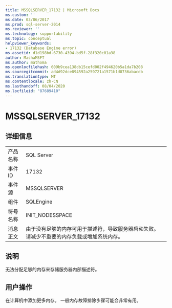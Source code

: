 ```yaml
---
title: MSSQLSERVER_17132 | Microsoft Docs
ms.custom: ''
ms.date: 03/06/2017
ms.prod: sql-server-2014
ms.reviewer: ''
ms.technology: supportability
ms.topic: conceptual
helpviewer_keywords:
- 17132 (Database Engine error)
ms.assetid: d1d198bd-6730-4394-bd5f-28f320c01a38
author: MashaMSFT
ms.author: mathoma
ms.openlocfilehash: 609b9cea138db15cefd002f494620b5a1da7b208
ms.sourcegitcommit: ad4d92dce894592a259721a1571b1d8736abacdb
ms.translationtype: MT
ms.contentlocale: zh-CN
ms.lasthandoff: 08/04/2020
ms.locfileid: "87689410"
---
```

# <a name="mssqlserver_17132"></a>MSSQLSERVER_17132
    
## <a name="details"></a>详细信息  
  
|||  
|-|-|  
|产品名称|SQL Server|  
|事件 ID|17132|  
|事件源|MSSQLSERVER|  
|组件|SQLEngine|  
|符号名称|INIT_NODESSPACE|  
|消息正文|由于没有足够的内存可用于描述符，导致服务器启动失败。 请减少不重要的内存负载或增加系统内存。|  
  
## <a name="explanation"></a>说明  
 无法分配足够的内存来存储服务器内部描述符。  
  
## <a name="user-action"></a>用户操作  
 在计算机中添加更多内存。 一般内存故障排除步骤可能会非常有用。  
  
  
